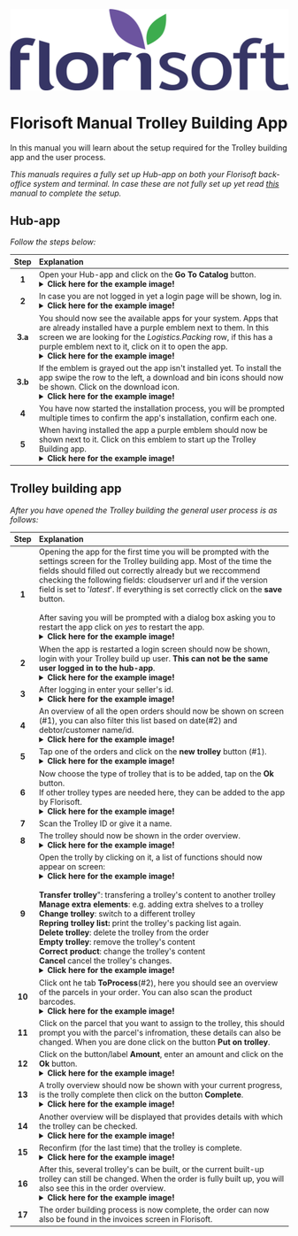 <img src="../../fslogo.png">

# Florisoft Manual Trolley Building App

In this manual you will learn about the setup required for the Trolley building app and the user process.

*This manuals requires a fully set up Hub-app on both your Florisoft back-office system and terminal. In case these are not fully set up yet read [this]() manual to complete the setup.*


## Hub-app

*Follow the steps below:*

|Step|Explanation|
|:-:|:--|
|**1**|Open your Hub-app and click on the **Go To Catalog** button.<details><summary><b>Click here for the example image!</b></summary><img src="Media/NL/1.png"></details>|
|**2**|In case you are not logged in yet a login page will be shown, log in.<details><summary><b>Click here for the example image!</b></summary><img src="Media/NL/2.png"></details>|
|**3.a**|You should now see the available apps for your system. Apps that are already installed have a purple emblem next to them. In this screen we are looking for the *Logistics.Packing* row, if this has a purple emblem next to it, click on it to open the app.<details><summary><b>Click here for the example image!</b></summary><img src="Media/NL/8.png"></details>|
|**3.b**|If the emblem is grayed out the app isn't installed yet. To install the app swipe the row to the left, a download and bin icons should now be shown. Click on the download icon.<details><summary><b>Click here for the example image!</b></summary><img src="Media/NL/4.png"></details> |
|**4**|You have now started the installation process, you will be prompted multiple times to confirm the app's installation, confirm each one.|
|**5**|When having installed the app a purple emblem should now be shown next to it. Click on this emblem to start up the Trolley Building app.<details><summary><b>Click here for the example image!</b></summary><img src="Media/NL/8.png"></details>|

## Trolley building app

*After you have opened the Trolley building the general user process is as follows:*

|Step|Explanation|
|:-:|:--|
|**1**|Opening the app for the first time you will be prompted with the settings screen for the Trolley building app. Most of the time the fields should filled out correctly already but we reccommend checking the following fields: cloudserver url and if the version field is set to '*latest*'. If everything is set correctly click on the **save** button.<br><br>After saving you will be prompted with a dialog box asking you to restart the app click on *yes* to restart the app.<details><summary><b>Click here for the example image!</b></summary><img src="Media/NL/9.png"></details>|
|**2**|When the app is restarted a login screen should now be shown, login with your Trolley build up user. **This can not be the same user logged in to the hub-app**.<details><summary><b>Click here for the example image!</b></summary><img src="Media/NL/10.png"></details>|
|**3**|After logging in enter your seller's id.<details><summary><b>Click here for the example image!</b></summary><img src="Media/NL/11.png"></details>|
|**4**|An overview of all the open orders should now be shown on screen (#1), you can also filter this list based on date(#2) and debtor/customer name/id.<details><summary><b>Click here for the example image!</b></summary><img src="Media/NL/12.png"></details>|
|**5**|Tap one of the orders and click on the **new trolley** button (#1).<details><summary><b>Click here for the example image!</b></summary><img src="Media/NL/13.png"></details>|
|**6**|Now choose the type of trolley that is to be added, tap on the **Ok** button.<br>If other trolley types are needed here, they can be added to the app by Florisoft.<details><summary><b>Click here for the example image!</b></summary><img src="Media/NL/14.png"></details>|
|**7**|Scan the Trolley ID or give it a name.|
|**8**|The trolley should now be shown in the order overview.<details><summary><b>Click here for the example image!</b></summary><img src="Media/NL/15.png"></details>|
|**9**|Open the trolly by clicking on it, a list of functions should now appear on screen:<details><summary><b>Click here for the example image!</b></summary><img src="Media/NL/17.png"></details><br>**Transfer trolley**": transfering a trolley's content to another trolley<br>**Manage extra elements**: e.g. adding extra shelves to a trolley<br>**Change trolley**: switch to a different trolley<br>**Repring trolley list:** print the trolley's packing list again.<br>**Delete trolley**: delete the trolley from the order<br>**Empty trolley**: remove the trolley's content<br>**Correct product**: change the trolley's content<br>**Cancel** cancel the trolley's changes.<details><summary><b>Click here for the example image!</b></summary><img src="Media/NL/16.png"></details>|
|**10**|Click ont he tab **ToProcess**(#2), here you should see an overview of the parcels in your order. You can also scan the product barcodes.<details><summary><b>Click here for the example image!</b></summary><img src="Media/NL/18.png"></details>|
|**11**|Click on the parcel that you want to assign to the trolley, this should prompt you with the parcel's infromation, these details can also be changed. When you are done click on the button **Put on trolley**.|
|**12**|Click on the button/label **Amount**, enter an amount and click on the **Ok** button.<details><summary><b>Click here for the example image!</b></summary><img src="Media/NL/19.png"></details>|
|**13**|A trolly overview should now be shown with your current progress, is the trolly complete then click on the button **Complete**.<details><summary><b>Click here for the example image!</b></summary><img src="Media/NL/20.png"></details>|
|**14**|Another overview will be displayed that provides details with which the trolley can be checked.<details><summary><b>Click here for the example image!</b></summary><img src="Media/NL/21.png"></details>|
|**15**|Reconfirm (for the last time) that the trolley is complete.<details><summary><b>Click here for the example image!</b></summary><img src="Media/NL/22.png"></details>|
|**16**|After this, several trolley's can be built, or the current built-up trolley can still be changed. When the order is fully built up, you will also see this in the order overview.<details><summary><b>Click here for the example image!</b></summary><img src="Media/NL/23.png"></details>|
|**17**|The order building process is now complete, the order can now also be found in the invoices screen in Florisoft.|
